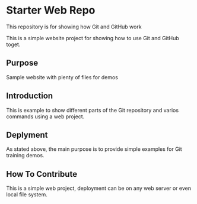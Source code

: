 # Starter Web Repo

This repository is for showing how Git and GitHub work

This is a simple website project for showing how to use Git and GitHub toget.

## Purpose

Sample website with plenty of files for demos

## Introduction

This is example to show different parts of the Git repository and varios commands using a web project.

## Deplyment

As stated above, the main purpose is to provide simple examples for Git training demos.

## How To Contribute

This is a simple web project, deployment can be on any web server or even local file system.
